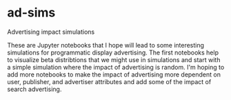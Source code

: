 # ad-sims
Advertising impact simulations

These are Jupyter notebooks that I hope will lead to some interesting simulations
for programmatic display advertising. The first notebooks help to visualize beta 
distribtions that we might use in simulations and start with a simple simulation
where the impact of advertising is random. I'm hoping to add more notebooks to
make the impact of advertising more dependent on
user, publisher, and advertiser attributes and add some of the impact of
search advertising.
